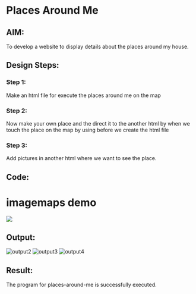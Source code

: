 # Places Around Me
## AIM:
To develop a website to display details about the places around my house.

## Design Steps:

### Step 1:
Make an html file for execute the places around me on the map
### Step 2:
Now make your own place and the direct it to the another html by when we touch the place on the map by using before we create the html file

### Step 3:
Add pictures in another html where we want to see the place.
## Code:
<!DOCTYPE html>
<html>
<head>
    <title>
        imagemaps demo
    </title>
</head>
<body>
    <h1> imagemaps demo </h1>
    <img src="kilpalur.jpg" usemap="#image_map">
<map name="image_map">
  <area alt="kilpalur" title="myvillage" href="village.html" coords="608,303,51" shape="circle">
  <area alt="ricemill" title="kmd ricemill" href="mill.html" coords="975,297,1072,370" shape="rect">
  <area alt="lake" title="KILPALUR LAKE" href="lake.html" coords="191,476,63" shape="circle">
</map>

</body>
</html>

## Output:
![output2](https://github.com/Narendran-sec/places-around-me/assets/147473131/ae0c0c3f-d094-4f6c-80fa-eb238bec5a45)
![output3](https://github.com/Narendran-sec/places-around-me/assets/147473131/2a0b24d2-c1b1-4052-9c40-3ce0e1d5c590)
![output4](https://github.com/Narendran-sec/places-around-me/assets/147473131/248a103b-4199-48b6-90e3-6cfc834bd017)


## Result:
The program for places-around-me is successfully executed.
